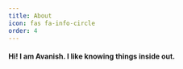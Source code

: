 ```yaml
---
title: About
icon: fas fa-info-circle
order: 4
---
```



#### Hi! I am Avanish. I like knowing things inside out. 